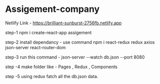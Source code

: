 # Assigement-company

 Netlify Link - https://brilliant-sunburst-2756fb.netlify.app

  step-1 
  npm i create-react-app assigement
  
  step-2
  install dependancy - use command
   npm i react-redux redux axios json-server react-router-dom 
  
  step-3
   run this command - json-server --watch db.json --port 8080
  
  step -4
  make folder like - Pages , Redux , Components
  
  step -5 
    using redux fatch all the db.json data.
   
